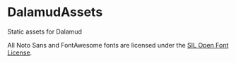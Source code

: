 # DalamudAssets
Static assets for Dalamud

All Noto Sans and FontAwesome fonts are licensed under the [SIL Open Font License](http://scripts.sil.org/cms/scripts/page.php?site_id=nrsi&id=OFL).
